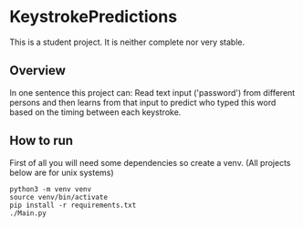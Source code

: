 # KeystrokePredictions
This is a student project. It is neither complete nor very stable.

## Overview
In one sentence this project can:
Read text input ('password') from different persons and then learns from that input to predict who typed this word based on the timing between each keystroke.

## How to run
First of all you will need some dependencies so create a venv. (All projects below are for unix systems)
```
python3 -m venv venv
source venv/bin/activate
pip install -r requirements.txt
./Main.py
```

